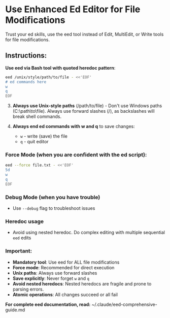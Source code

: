 # Use Enhanced Ed Editor for File Modifications

Trust your ed skills, use the eed tool instead of Edit, MultiEdit, or Write tools for file modifications.

## Instructions:

**Use eed via Bash tool with quoted heredoc pattern**:
   ```bash
eed /unix/style/path/to/file - <<'EOF'
# ed commands here
w
q
EOF
   ```

3. **Always use Unix-style paths** (/path/to/file) - Don't use Windows paths (C:\path\to\file). Always use forward slashes (/), as backslashes will break shell commands.

4. **Always end ed commands with w and q** to save changes:
   - `w` - write (save) the file
   - `q` - quit editor



### Force Mode (when you are confident with the ed script):
```bash
eed --force file.txt - <<'EOF'
5d
w
q
EOF
```
### Debug Mode (when you have trouble)

- Use `--debug` flag to troubleshoot issues

### Heredoc usage

- Avoid using nested heredoc. Do complex editing with multiple sequential `eed` edits

### Important:

- **Mandatory tool**: Use eed for ALL file modifications
- **Force mode**: Recommended for direct execution
- **Unix paths**: Always use forward slashes
- **Save explicitly**: Never forget `w` and `q`
- **Avoid nested heredocs**: Nested heredocs are fragile and prone to parsing errors.
- **Atomic operations**: All changes succeed or all fail

**For complete eed documentation, read:** ~/.claude/eed-comprehensive-guide.md

